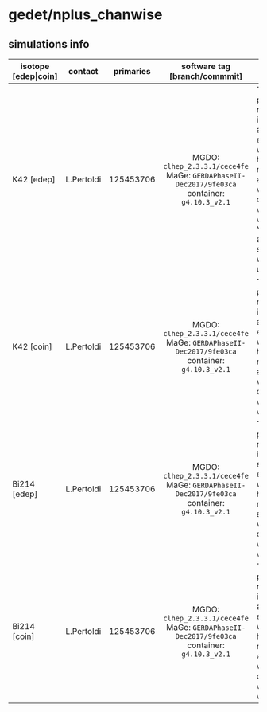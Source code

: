 # gedet/nplus_chanwise

## simulations info

| isotope \[edep\|coin\] | contact    | primaries | software tag \[branch/commmit\]  | notes            |
| ---------------------- | ---------- | --------- | :------------------------------: | ---------------- |
|  K42 \[edep\]          | L.Pertoldi | 125453706 | MGDO: `clhep_2.3.3.1/cece4fe` MaGe: `GERDAPhaseII-Dec2017/9fe03ca` container: `g4.10.3_v2.1` | The number of primaries reported here is the **total** for all channels, each channel-wise simulation has the max number of available vertices in the corresponding `ver-` file (see `ver/README.md`). You can find also simulations with Decay0 under `dk0/` |
|  K42 \[coin\]          | L.Pertoldi | 125453706 | MGDO: `clhep_2.3.3.1/cece4fe` MaGe: `GERDAPhaseII-Dec2017/9fe03ca` container: `g4.10.3_v2.1` | The number of primaries reported here is the **total** for all channels, each channel-wise simulation has the max number of available vertices in the corresponding `ver-` file (see `ver/README.md`) |
|  Bi214 \[edep\]        | L.Pertoldi | 125453706 | MGDO: `clhep_2.3.3.1/cece4fe` MaGe: `GERDAPhaseII-Dec2017/9fe03ca` container: `g4.10.3_v2.1` | The number of primaries reported here is the **total** for all channels, each channel-wise simulation has the max number of available vertices in the corresponding `ver-` file (see `ver/README.md`) |
|  Bi214 \[coin\]        | L.Pertoldi | 125453706 | MGDO: `clhep_2.3.3.1/cece4fe` MaGe: `GERDAPhaseII-Dec2017/9fe03ca` container: `g4.10.3_v2.1` | The number of primaries reported here is the **total** for all channels, each channel-wise simulation has the max number of available vertices in the corresponding `ver-` file (see `ver/README.md`) |
